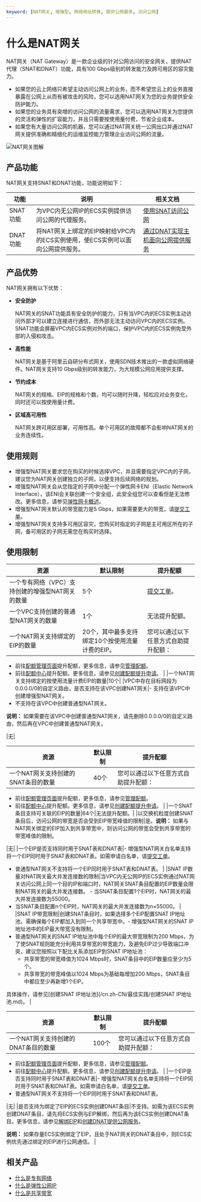 ```yaml
---
keyword: [NAT网关, 增强型, 网络地址转换, 提供公网服务, 访问公网]
---
```


# 什么是NAT网关

NAT网关（NAT Gateway）是一款企业级的针对公网访问的安全网关，提供NAT代理（SNAT和DNAT）功能，具有100 Gbps级别的转发能力及跨可用区的容灾能力。

-   如果您的云上网络只希望主动访问公网上的业务，而不希望您云上的业务直接暴露在公网上从而有被攻击的风险，您可以选用NAT网关为您的业务提供安全防护能力。
-   如果您的业务具有突增的访问公网的流量需求，您可以选用NAT网关为您提供的灵活和弹性的扩容能力，并且只需要按使用量付费，节省企业成本。
-   如果您有大量访问公网的机器，您可以通过NAT网关统一公网出口并通过NAT网关提供准确和精细化的运维监控能力管理企业访问公网的流量。

![NAT网关图解](https://static-aliyun-doc.oss-accelerate.aliyuncs.com/assets/img/zh-CN/1283214061/p4440.png)

## 产品功能

NAT网关支持SNAT和DNAT功能，功能说明如下：

|功能|说明|相关文档|
|--|--|----|
|SNAT功能|为VPC内无公网IP的ECS实例提供访问公网的代理服务。|[使用SNAT访问公网](/cn.zh-CN/快速入门/使用SNAT访问公网.md)|
|DNAT功能|将NAT网关上绑定的EIP映射给VPC内的ECS实例使用，使ECS实例可以面向公网提供服务。|[通过DNAT实现主机面向公网提供服务](/cn.zh-CN/快速入门/通过DNAT实现主机面向公网提供服务.md)|

## 产品优势

NAT网关拥有以下优势：

-   **安全防护**

    NAT网关的SNAT功能具有安全防护的能力，只有当VPC内的ECS实例主动访问外部才可以建立连接进行通信，而外部无法主动访问VPC内的ECS实例。SNAT功能会屏蔽VPC内ECS实例对外的端口，保护VPC内的ECS实例免受外部的入侵和攻击。

-   **高性能**

    NAT网关是基于阿里云自研分布式网关，使用SDN技术推出的一款虚拟网络硬件。NAT网关支持10 Gbps级别的转发能力，为大规模公网应用提供支撑。

-   **节约成本**

    NAT网关的规格、EIP的规格和个数，均可以随时升降，轻松应对业务变化，同时还可以按使用量计费。

-   **区域高可用性**

    NAT网关跨可用区部署，可用性高。单个可用区的故障都不会影响NAT网关的业务连续性。


## 使用规则

-   增强型NAT网关要求您在购买的时候选择VPC，并且需要指定VPC内的子网，建议您为NAT网关创建独立的子网，以便支持后续网络的规划。
-   增强型NAT网关会从您指定的子网中分配一个弹性网卡ENI（Elastic Network Interface），该ENI会关联创建一个安全组，此安全组您可以查看但是无法修改。更多信息，请参见[弹性网卡概述](/cn.zh-CN/网络/弹性网卡/弹性网卡概述.md)。
-   增强型NAT网关默认的带宽能力是5 Gbps，如果需要更大的带宽，请[提交工单](https://selfservice.console.aliyun.com/ticket/category/natgw/today)。
-   增强型NAT网关支持多可用区容灾，您购买时指定的子网是主可用区所在的子网，备可用区的子网无需您在购买时选择。

## 使用限制

|资源|默认限制|提升配额|
|--|----|----|
|一个专有网络（VPC）支持创建的增强型NAT网关的数量|5个|[提交工单](https://selfservice.console.aliyun.com/ticket/category/natgw/today)。|
|一个VPC支持创建的普通型NAT网关的数量|1个|无法提升配额。|
|一个NAT网关支持绑定的EIP的数量|20个，其中最多支持绑定10个按使用流量计费的EIP。|您可以通过以下任意方式自助提升配额：

-   前往[配额管理页面](https://vpc.console.aliyun.com/quota)提升配额，更多信息，请参见[管理配额](/cn.zh-CN/通用配置/管理配额.md)。
-   前往[配额中心](https://quotas.console.aliyun.com)提升配额。更多信息，请参见[创建配额提升申请]()。 |
|一个NAT网关支持绑定的按使用流量计费EIP的数量|10个|
|VPC中存在目标网段为0.0.0.0/0的自定义路由，是否支持在该VPC创建NAT网关|-   支持在该VPC中创建增强型NAT网关。
-   不支持在该VPC中创建普通型NAT网关。

**说明：** 如果需要在该VPC中创建普通型NAT网关，请先删除0.0.0.0/0的自定义路由，然后再在VPC中创建普通型NAT网关。


|无|

|资源|默认限制|提升配额|
|--|----|----|
|一个NAT网关支持创建的SNAT条目的数量|40个|您可以通过以下任意方式自助提升配额：

-   前往[配额管理页面](https://vpc.console.aliyun.com/quota)提升配额，更多信息，请参见[管理配额](/cn.zh-CN/通用配置/管理配额.md)。
-   前往[配额中心](https://quotas.console.aliyun.com)提升配额。更多信息，请参见[创建配额提升申请]()。 |
|一个SNAT条目支持可关联的EIP的数量|64个|无法提升配额。|
|以交换机粒度创建SNAT条目后，访问公网的带宽是否会受到EIP带宽峰值的限制|是。**说明：** 如果与NAT网关绑定的EIP加入到共享带宽中，则访问公网的带宽会受到共享带宽的带宽峰值的限制。

|无|
|一个EIP是否支持同时用于SNAT表和DNAT表|-   增强型NAT网关白名单支持将一个EIP同时用于SNAT表和DNAT表。如需申请白名单，请[提交工单](https://selfservice.console.aliyun.com/ticket/category/natgw/today)。
-   普通型NAT网关不支持将一个EIP同时用于SNAT表和DNAT表。 |
|SNAT IP数量对NAT网关最大并发连接数的限制|当VPC内无公网IP的ECS实例通过NAT网关访问公网上同一个目的IP和端口时，NAT网关SNAT条目配置的EIP数量会限制NAT网关的最大并发连接数。 -   当SNAT条目配置1个EIP时，NAT网关的最大并发连接数为55000。
-   当SNAT条目配置n个EIP时，NAT网关的最大并发连接数为n×55000。 |
|SNAT IP带宽限制|创建SNAT条目时，如果选择多个EIP配置SNAT IP地址池，需确保每个EIP都加入到同一个共享带宽中。-   增强型NAT网关的SNAT IP地址池中的EIP最大带宽没有限制。
-   普通型NAT网关的SNAT IP地址池中每个EIP的最大带宽限制为200 Mbps，为了使SNAT规则能充分利用共享带宽的带宽能力，及避免EIP过少导致端口冲突，建议您按照以下配比关系添加EIP到SNAT IP地址池：
    -   共享带宽的带宽峰值为1024 Mbps时，SNAT条目中的EIP数量应至少为5个。
    -   共享带宽的带宽峰值以1024 Mbps为基础每增加200 Mbps，SNAT条目中都应至少再新增1个EIP。

具体操作，请参见[创建SNAT IP地址池](/cn.zh-CN/最佳实践/创建SNAT IP地址池.md)。 |

|资源|默认限制|提升配额|
|--|----|----|
|一个NAT网关支持创建的DNAT条目的数量|100个|您可以通过以下任意方式自助提升配额：

-   前往[配额管理页面](https://vpc.console.aliyun.com/quota)提升配额，更多信息，请参见[管理配额](/cn.zh-CN/通用配置/管理配额.md)。
-   前往[配额中心](https://quotas.console.aliyun.com)提升配额。更多信息，请参见[创建配额提升申请]()。 |
|一个EIP是否支持同时用于SNAT表和DNAT表|-   增强型NAT网关白名单支持将一个EIP同时用于SNAT表和DNAT表。如需申请白名单，请[提交工单](https://selfservice.console.aliyun.com/ticket/category/natgw/today)。
-   普通型NAT网关不支持将一个EIP同时用于SNAT表和DNAT表。

|无|
|是否支持为绑定了EIP的ECS实例创建DNAT条目|不支持。如需为该ECS实例创建DNAT条目，请先将ECS实例与EIP解绑，然后再为该ECS实例创建DNAT条目。更多信息，请参见[解绑EIP](/cn.zh-CN/用户指南/解绑EIP.md)和[创建DNAT提供公网服务](/cn.zh-CN/基本功能操作/创建DNAT提供公网服务.md)。

**说明：** 如果存量ECS实例绑定了EIP，且处于NAT网关的DNAT条目中，则ECS实例优先通过绑定的EIP进行公网通信。 |

## 相关产品

-   [什么是专有网络]()
-   [什么是弹性公网IP](/cn.zh-CN/.md)
-   [什么是共享带宽](/cn.zh-CN/.md)

